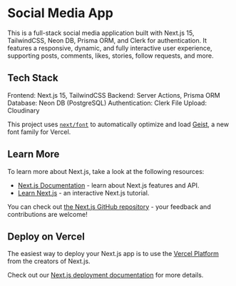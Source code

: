 # Social Media App

This is a full-stack social media application built with Next.js 15, TailwindCSS, Neon DB, Prisma ORM, and Clerk for authentication. It features a responsive, dynamic, and fully interactive user experience, supporting posts, comments, likes, stories, follow requests, and more.

## Tech Stack

Frontend: Next.js 15, TailwindCSS
Backend: Server Actions, Prisma ORM
Database: Neon DB (PostgreSQL)
Authentication: Clerk
File Upload: Cloudinary

This project uses [`next/font`](https://nextjs.org/docs/app/building-your-application/optimizing/fonts) to automatically optimize and load [Geist](https://vercel.com/font), a new font family for Vercel.

## Learn More

To learn more about Next.js, take a look at the following resources:

- [Next.js Documentation](https://nextjs.org/docs) - learn about Next.js features and API.
- [Learn Next.js](https://nextjs.org/learn) - an interactive Next.js tutorial.

You can check out [the Next.js GitHub repository](https://github.com/vercel/next.js) - your feedback and contributions are welcome!

## Deploy on Vercel

The easiest way to deploy your Next.js app is to use the [Vercel Platform](https://vercel.com/new?utm_medium=default-template&filter=next.js&utm_source=create-next-app&utm_campaign=create-next-app-readme) from the creators of Next.js.

Check out our [Next.js deployment documentation](https://nextjs.org/docs/app/building-your-application/deploying) for more details.
